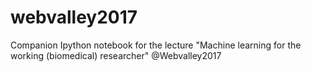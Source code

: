 # webvalley2017
Companion Ipython notebook for the lecture "Machine learning for the working (biomedical) researcher" @Webvalley2017
